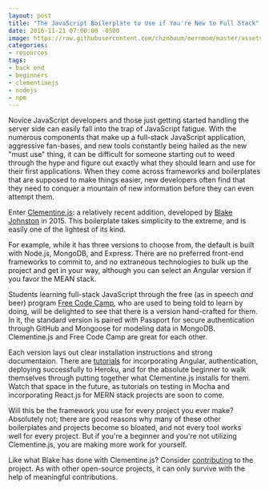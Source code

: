 ```yaml
---
layout: post
title: "The JavaScript Boilerplate to Use if You're New to Full Stack"
date: 2016-11-21 07:00:00 -0500
image: https://raw.githubusercontent.com/chznbaum/mernmom/master/assets/Screenshot-from-2016-11-21-08-32-57.png
categories:
- resources
tags:
- back end
- beginners
- clementinejs
- nodejs
- npm
---
```

Novice JavaScript developers and those just getting started handling the server side can easily fall into the trap of JavaScript fatigue. With the numerous components that make up a full-stack JavaScript application, aggressive fan-bases, and new tools constantly being hailed as the new "must use" thing, it can be difficult for someone starting out to weed through the hype and figure out exactly what they should learn and use for their first applications. When they come across frameworks and boilerplates that are supposed to make things easier, new developers often find that they need to conquer a mountain of new information before they can even attempt them.

Enter [Clementine.js](http://www.clementinejs.com): a relatively recent addition, developed by [Blake Johnston](http://twitter.com/johnstonbl01) in 2015. This boilerplate takes simplicity to the extreme, and is easily one of the lightest of its kind.

For example, while it has three versions to choose from, the default is built with Node.js, MongoDB, and Express. There are no preferred front-end frameworks to commit to, and no extraneous technologies to bulk up the project and get in your way, although you can select an Angular version if you favor the MEAN stack.

Students learning full-stack JavaScript through the free (as in speech *and* beer) program [Free Code Camp](http://www.freecodecamp.com/), who are used to being told to learn by doing, will be delighted to see that there is a version hand-crafted for them. In it, the standard version is paired with Passport for secure authentication through GitHub and Mongoose for modeling data in MongoDB. Clementine.js and Free Code Camp are great for each other.

Each version lays out clear installation instructions and strong documentaion. There are [tutorials](http://www.clementinejs.com/tutorials/tutorials.html) for incorporating Angular, authentication, deploying successfully to Heroku, and for the absolute beginner to walk themselves through putting together what Clementine.js installs for them. Watch that space in the future, as tutorials on testing in Mocha and incorporating React.js for MERN stack projects are soon to come.

Will this be the framework you use for every project you ever make? Absolutely not; there are good reasons why many of these other boilerplates and projects become so bloated, and not every tool works well for every project. But if you're a beginner and you're not utilizing Clementine.js, you are making more work for yourself.

Like what Blake has done with Clementine.js? Consider [contributing](http://www.clementinejs.com/developers/contributing.html) to the project. As with other open-source projects, it can only survive with the help of meaningful contributions.